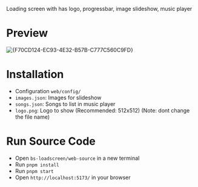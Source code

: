 Loading screen with has logo, progressbar, image slideshow, music player

# Preview

![{F70CD124-EC93-4E32-B57B-C777C560C9FD}](https://github.com/user-attachments/assets/15e42a58-a8c0-4be7-bd47-5f62876d385f)


# Installation

- Configuration `web/config/`
- `images.json`: Images for slideshow
- `songs.json`: Songs to list in music player
- `logo.png`: Logo to show (Recommended: 512x512) (Note: dont change the file name)

# Run Source Code

- Open `bs-loadscreen/web-source` in a new terminal
- Run `pnpm install`
- Run `pnpm start`
- Open `http://localhost:5173/` in your browser
